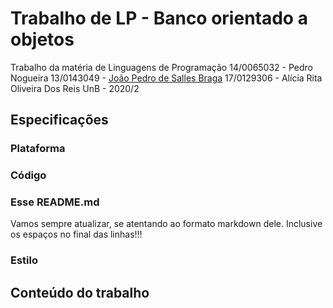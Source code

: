 # Trabalho de LP - Banco orientado a objetos

Trabalho da matéria de Linguagens de Programação
14/0065032 - Pedro Nogueira
13/0143049 - [João Pedro de Salles Braga](https://github.com/jaopsb)
17/0129306 - Alícia Rita Oliveira Dos Reis
UnB - 2020/2

## Especificações

### Plataforma

### Código

### Esse README.md

Vamos sempre atualizar, se atentando ao formato markdown dele. Inclusive os espaços no final das linhas!!!  

### Estilo

## Conteúdo do trabalho

